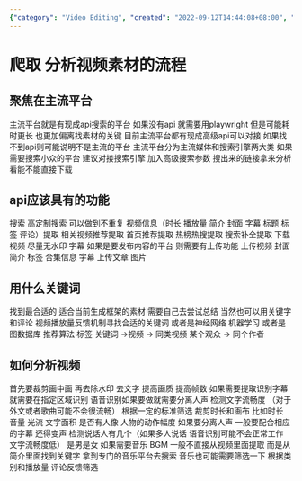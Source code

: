 ```yaml
---
{"category": "Video Editing", "created": "2022-09-12T14:44:08+08:00", "date": "2022-09-12 14:44:08", "description": "This article covers various aspects of uploading videos and articles, including adding cover images, introductions, tags, and collection information. Additionally, it explains how to analyze videos through cropping and improving quality, find related content using tags, and explore platform-specific API requirements for functions like speech and music separation, subtitle recognition, and download capabilities.", "modified": "2022-09-12T15:09:35+08:00", "tags": ["video uploading", "article uploading", "cover images", "introductions", "tags (metadata)", "collection information", "analyzing videos"], "title": "Mastering Video and Article Uploads: Tips for Cover Images, Introductions, Tags, and More"}
---
```

# 爬取 分析视频素材的流程
## 聚焦在主流平台
主流平台就是有现成api搜索的平台
如果没有api 就需要用playwright 但是可能耗时更长 也更加偏离找素材的关键
目前主流平台都有现成高级api可以对接 如果找不到api则可能说明不是主流的平台
主流平台分为主流媒体和搜索引擎两大类
如果需要搜索小众的平台 建议对接搜索引擎 加入高级搜索参数 搜出来的链接拿来分析看能不能直接下载
## api应该具有的功能
搜索 高定制搜索 可以做到不重复
视频信息（时长 播放量 简介 封面 字幕 标题 标签 评论）提取
相关视频推荐提取 首页推荐提取
热榜热搜提取 搜索补全提取
下载视频 尽量无水印 字幕
如果是要发布内容的平台 则需要有上传功能
上传视频 封面 简介 标签 合集信息 字幕
上传文章 图片
## 用什么关键词
找到最合适的 适合当前生成框架的素材 需要自己去尝试总结
当然也可以用关键字和评论 视频播放量反馈机制寻找合适的关键词 或者是神经网络 机器学习 或者是图数据库 推荐算法
标签
关键词 ->视频 -> 同类视频
某个观众         -> 同个作者
## 如何分析视频
首先要裁剪画中画 再去除水印 去文字 提高画质 提高帧数 如果需要提取识别字幕就需要在指定区域识别 语音识别如果要做就需要分离人声 检测文字流畅度 （对于外文或者歌曲可能不会很流畅）
根据一定的标准筛选 裁剪时长和画布 比如时长 音量 光流 文字面积 是否有人像 人物的动作幅度
如果要分离人声 一般要配合相应的字幕 还得变声 检测说话人有几个（如果多人说话  语音识别可能不会正常工作 文字流畅度低） 是男是女
如果需要音乐 BGM 一般不直接从视频里面提取 而是从简介里面找到关键字 拿到专门的音乐平台去搜索 音乐也可能需要筛选一下 根据类别和播放量 评论反馈筛选